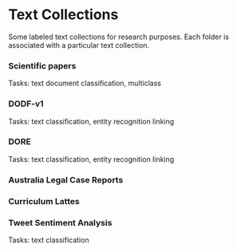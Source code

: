 # Text Collections

Some labeled text collections for research purposes. Each folder is associated with a particular text collection.

### Scientific papers

Tasks: text document classification, multiclass

### DODF-v1

Tasks: text classification, entity recognition linking

### DORE

Tasks: text classification, entity recognition linking

### Australia Legal Case Reports


### Curriculum Lattes


### Tweet Sentiment Analysis

Tasks: text classification

